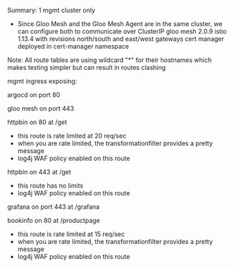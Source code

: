 Summary:
1 mgmt cluster only
- Since Gloo Mesh and the Gloo Mesh Agent are in the same cluster, we can configure both to communicate over ClusterIP
gloo mesh 2.0.9
istio 1.13.4 with revisions
north/south and east/west gateways
cert manager deployed in cert-manager namespace

Note:
All route tables are using wildcard "*" for their hostnames which makes testing simpler but can result in routes clashing

mgmt ingress exposing:

argocd on port 80

gloo mesh on port 443 

httpbin on 80 at /get
- this route is rate limited at 20 req/sec
- when you are rate limited, the transformationfilter provides a pretty message
- log4j WAF policy enabled on this route

httpbin on 443 at /get
- this route has no limits
- log4j WAF policy enabled on this route

grafana on port 443 at /grafana

bookinfo on 80 at /productpage
- this route is rate limited at 15 req/sec
- when you are rate limited, the transformationfilter provides a pretty message
- log4j WAF policy enabled on this route
